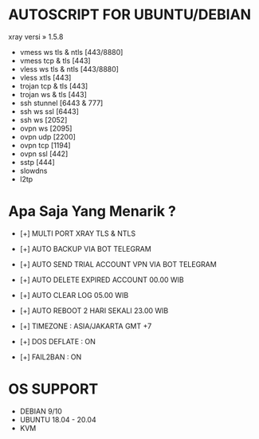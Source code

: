 # AUTOSCRIPT FOR UBUNTU/DEBIAN

xray versi » 1.5.8
 + vmess ws tls &amp; ntls [443/8880]
 + vmess tcp &amp; tls [443]
 + vless ws tls &amp; ntls [443/8880]
 + vless xtls [443]
 + trojan tcp &amp; tls [443]
 + trojan ws &amp; tls [443]
 + ssh stunnel [6443 &amp; 777]
 + ssh ws ssl [6443]
 + ssh ws [2052]
 + ovpn ws [2095]
 + ovpn udp [2200]
 + ovpn tcp [1194]
 + ovpn ssl [442]
 + sstp [444]
 + slowdns
 + l2tp


# Apa Saja Yang Menarik ?

- [+] MULTI PORT XRAY TLS & NTLS

- [+] AUTO BACKUP VIA BOT TELEGRAM

- [+] AUTO SEND TRIAL ACCOUNT VPN VIA BOT TELEGRAM

- [+] AUTO DELETE EXPIRED ACCOUNT 00.00 WIB

- [+] AUTO CLEAR LOG 05.00 WIB

- [+] AUTO REBOOT 2 HARI SEKALI 23.00 WIB

- [+] TIMEZONE : ASIA/JAKARTA GMT +7

- [+] DOS DEFLATE : ON

- [+] FAIL2BAN : ON
 
# OS SUPPORT
- DEBIAN 9/10
- UBUNTU 18.04 - 20.04
- KVM
